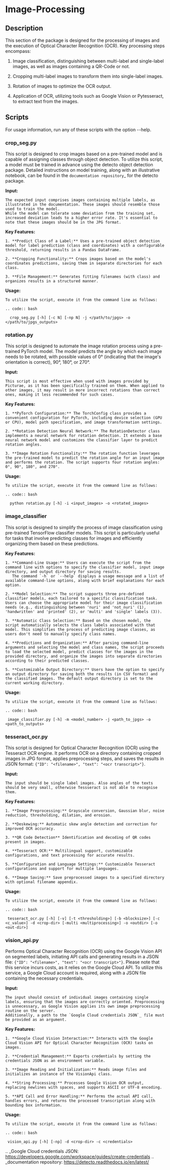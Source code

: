# Image-Processing

## Description
This section of the package is designed for the processing of images and the execution of Optical Character Recognition (OCR). 
Key processing steps encompass:

1. Image classification, distinguishing between multi-label and single-label images, as well as images containing a QR-Code or not.

2. Cropping multi-label images to transform them into single-label images.

3. Rotation of images to optimize the OCR output.

4. Application of OCR, utilizing tools such as Google Vision or Pytesseract, to extract text from the images.

## Scripts
For usage information, run any of these scripts with the option --help.


### crop_seg.py
This script is designed to crop images based on a pre-trained model and is capable of assigning classes through object detection.
To utilize this script, a model must be trained in advance using the detecto object detection package. Detailed instructions on model training, along with an illustrative notebook, can be found in the `documentation repository`_ for the detecto package.

  **Input:**

    The expected input comprises images containing multiple labels, as illustrated in the documentation. These images should resemble those used to train the model. 
    While the model can tolerate some deviation from the training set, increased deviation leads to a higher error rate. It's essential to note that these images should be in the JPG format.

  **Key Features:**

    1. **Predict Class of a Label:** Uses a pre-trained object detection model for label prediction (class and coordinates) with a configurable threshold, returning results in a Pandas DataFrame.

    2. **Cropping Functionality:** Crops images based on the model's coordinates predictions, saving them in separate directories for each class.

    3. **File Management:** Generates fitting filenames (with class) and organizes results in a structured manner.

  **Usage:**

    To utilize the script, execute it from the command line as follows:

    .. code:: bash

	  crop_seg.py [-h] [-c N] [-np N] -j </path/to/jpgs> -o </path/to/jpgs_outputs>

  
### rotation.py
This script is designed to automate the image rotation process using a pre-trained PyTorch model. 
The model predicts the angle by which each image needs to be rotated, with possible values of 0° (indicating that the image's orientation is correct), 90°, 180°, or 270°.

  **Input:**
  
    This script is most effective when used with images provided by Picturae, as it has been specifically trained on them. When applied to other images, it may result in more incorrect rotations than correct ones, making it less recommended for such cases.
  
  **Key Features:**

    1. **PyTorch Configuration:** The TorchConfig class provides a convenient configuration for PyTorch, including device selection (GPU or CPU), model path specification, and image transformation settings. 
    
    2. **Rotation Detection Neural Network:** The RotationDetector class implements a neural network for rotation detection. It extends a base neural network model and customizes the classifier layer to predict rotation angles.
    
    3. **Image Rotation Functionality:** The rotation function leverages the pre-trained model to predict the rotation angle for an input image and performs the rotation. The script supports four rotation angles: 0°, 90°, 180°, and 270°.

  **Usage:**

    To utilize the script, execute it from the command line as follows:

    .. code:: bash

	  python rotation.py [-h] -i <input_images> -o <rotated_images>

  
### image_classifier
This script is designed to simplify the process of image classification using pre-trained TensorFlow classifier models. 
This script is particularly useful for tasks that involve predicting classes for images and efficiently organizing them based on these predictions.

  **Key Features:**

    1. **Command-Line Usage:** Users can execute the script from the command line with options to specify the classifier model, input image directory, and output directory for saving results.
       The command `-h` or `--help` displays a usage message and a list of available command-line options, along with brief explanations for each option.

    2. **Model Selection:** The script supports three pre-defined classifier models, each tailored to a specific classification task. Users can choose the appropriate model for their image classification needs (e.g., distinguishing between 'nuri' and 'not_nuri' (1), 'handwritten' and 'printed' (2), or 'multi' and 'single' labels (3)).

    3. **Automatic Class Selection:** Based on the chosen model, the script automatically selects the class labels associated with that model. This simplifies the process of predicting image classes, as users don't need to manually specify class names.

    4. **Predictions and Organization:** After parsing command-line arguments and selecting the model and class names, the script proceeds to load the selected model, predict classes for the images in the provided directory, and organize the images into separate directories according to their predicted classes.

    5. **Customizable Output Directory:** Users have the option to specify an output directory for saving both the results (in CSV format) and the classified images. The default output directory is set to the current working directory.
      
  **Usage:**

    To utilize the script, execute it from the command line as follows:

    .. code:: bash

     image_classifier.py [-h] -m <model_number> -j <path_to_jpgs> -o <path_to_outputs>


### tesseract_ocr.py
This script is designed for Optical Character Recognition (OCR) using the Tesseract OCR engine. 
It performs OCR on a directory containing cropped images in JPG format, applies preprocessing steps, and saves the results in JSON format: `{"ID": "<filename>", "text": "<ocr transcript>"}`. 

  **Input:**

    The input should be single label images. Also angles of the texts should be very small, otherwise Tessseract is not able to recognise them.

  **Key Features:**

    1. **Image Preprocessing:** Grayscale conversion, Gaussian blur, noise reduction, thresholding, dilation, and erosion.
    
    2. **Deskewing:** Automatic skew angle detection and correction for improved OCR accuracy.
    
    3. **QR Code Detection** Identification and decoding of QR codes present in images.
    
    4. **Tesseract OCR:** Multilingual support, customizable configurations, and text processing for accurate results.
    
    5. **Configuration and Language Settings:** Customizable Tesseract configurations and support for multiple languages.
    
    6. **Image Saving:** Save preprocessed images to a specified directory with optional filename appendix.
      
  **Usage:**

    To utilize the script, execute it from the command line as follows:

    .. code:: bash

     tesseract_ocr.py [-h] [-v] [-t <thresholding>] [-b <blocksize>] [-c <c_value>] -d <crop-dir> [-multi <multiprocessing>] -o <outdir> [-o <out-dir>]


### vision_api.py
Performs Optical Character Recognition (OCR) using the Google Vision API on segmented labels, initiating API calls and generating results in a JSON file: `{"ID": "<filename>", "text": "<ocr transcript>"}`.
Please note that this service incurs costs, as it relies on the Google Cloud API. To utilize this service, a Google Cloud account is required, along with a JSON file containing the necessary credentials.

  **Input:**

    The input should consist of individual images containing single labels, ensuring that the images are correctly oriented. Preprocessing is unnecessary, as Google Vision applies its own image preprocessing routine on the server.
    Additionally, a path to the `Google Cloud credentials JSON`_ file must be provided as an argument. 

  **Key Features:**

    1. **Google Cloud Vision Interaction:** Interacts with the Google Cloud Vision API for Optical Character Recognition (OCR) tasks on images.

    2. **Credential Management:** Exports credentials by setting the credentials JSON as an environment variable.

    3. **Image Reading and Initialization:** Reads image files and initializes an instance of the VisionApi class.

    4. **String Processing:** Processes Google Vision OCR output, replacing newlines with spaces, and supports ASCII or UTF-8 encoding.

    5. **API Call and Error Handling:** Performs the actual API call, handles errors, and returns the processed transcription along with bounding box information.

  **Usage:**

    To utilize the script, execute it from the command line as follows:

    .. code:: bash

     vision_api.py [-h] [-np] -d <crop-dir> -c <credentials>

.. _Google Cloud credentials JSON: https://developers.google.com/workspace/guides/create-credentials
.. _documentation repository: https://detecto.readthedocs.io/en/latest/